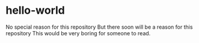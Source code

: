 # hello-world
No special reason for this repository
But there soon will be a reason for this repository
This would be very boring for someone to read.
